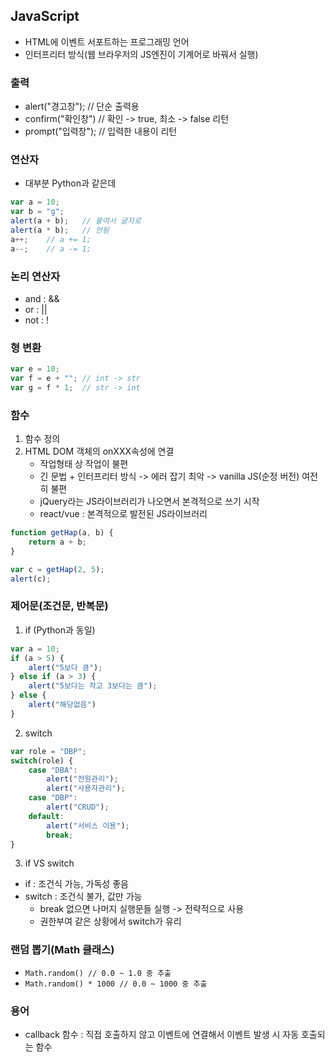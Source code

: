 ## JavaScript
- HTML에 이벤트 서포트하는 프로그래밍 언어
- 인터프리터 방식(웹 브라우저의 JS엔진이 기계어로 바꿔서 실행)

### 출력
- alert("경고창");      // 단순 출력용
- confirm("확인창")     // 확인 -> true, 최소 -> false 리턴
- prompt("입력창");      // 입력한 내용이 리턴

### 연산자
- 대부분 Python과 같은데 
```javascript
var a = 10;
var b = "g";
alert(a + b);   // 붙여서 글자로
alert(a * b);   // 안됨
a++;    // a += 1;
a--;    // a -= 1;
```

### 논리 연산자
- and : &&
- or : ||
- not : !

### 형 변환
```js
var e = 10;
var f = e + ""; // int -> str
var g = f * 1;  // str -> int
```

### 함수
1. 함수 정의
2. HTML DOM 객체의 onXXX속성에 연결
    - 작업형태 상 작업이 불편
    - 긴 문법 + 인터프리터 방식 -> 에러 잡기 최악 -> vanilla JS(순정 버전) 여전히 불편
    - jQuery라는 JS라이브러리가 나오면서 본격적으로 쓰기 시작
    - react/vue : 본격적으로 발전된 JS라이브러리
```js
function getHap(a, b) {
    return a + b;
}

var c = getHap(2, 5);
alert(c);
```

### 제어문(조건문, 반복문)
1. if (Python과 동일)
```js
var a = 10;
if (a > 5) {
    alert("5보다 큼");
} else if (a > 3) {
    alert("5보다는 작고 3보다는 큼");
} else {
    alert("해당없음")
}
```
2. switch
```js
var role = "DBP";
switch(role) {
    case "DBA":
        alert("전원관리");
        alert("사용자관리");
    case "DBP":
        alert("CRUD");
    default:
        alert("서비스 이용");
        break;
}
```
3. if VS switch
- if : 조건식 가능, 가독성 좋음
- switch : 조건식 불가, 값만 가능
    - break 없으면 나머지 실행문들 실행 -> 전략적으로 사용
    - 권한부여 같은 상황에서 switch가 유리

### 랜덤 뽑기(Math 클래스)
- ```Math.random() // 0.0 ~ 1.0 중 추출```
- ```Math.random() * 1000 // 0.0 ~ 1000 중 추출```

### 용어
- callback 함수 : 직접 호출하지 않고 이벤트에 연결해서 이벤트 발생 시 자동 호출되는 함수